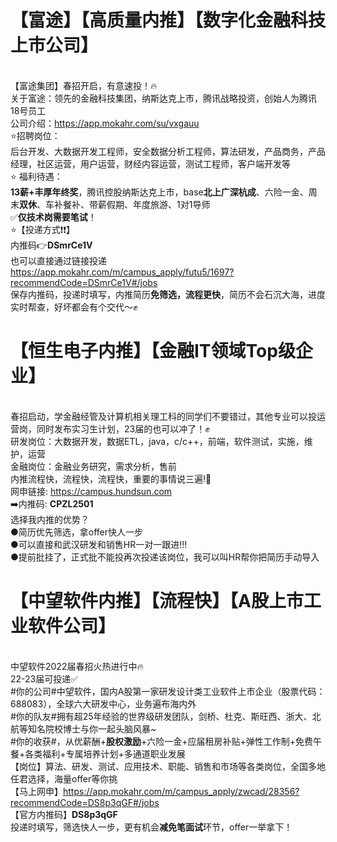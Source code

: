 # 【富途】【高质量内推】【数字化金融科技上市公司】
<br>【富途集团】春招开启，有意速投！🔥
<br>关于富途：领先的金融科技集团，纳斯达克上市，腾讯战略投资，创始人为腾讯18号员工
<br>公司介绍：https://app.mokahr.com/su/vxgauu
<br>⭐招聘岗位：
<br>后台开发、大数据开发工程师，安全数据分析工程师，算法研发，产品商务，产品经理，社区运营，用户运营，财经内容运营，测试工程师，客户端开发等
<br>⭐ 福利待遇：
<br>**13薪+丰厚年终奖**，腾讯控股纳斯达克上市，base**北上广深杭成**、六险一金、周末**双休**、车补餐补、带薪假期、年度旅游、1对1导师
<br>✅**仅技术岗需要笔试**！
<br>⭐【投递方式❗️❗️】
<br>内推码👉**DS️mrCe1V**
<br>也可以直接通过链接投递
<br>https://app.mokahr.com/m/campus_apply/futu5/1697?recommendCode=DSmrCe1V#/jobs
<br>保存内推码，投递时填写，内推简历**免筛选，流程更快**，简历不会石沉大海，进度实时帮查，好坏都会有个交代～✊
# 【恒生电子内推】【金融IT领域Top级企业】
<br>春招启动，学金融经管及计算机相关理工科的同学们不要错过，其他专业可以投运营岗，同时发布实习生计划，23届的也可以冲了！✊
<br>研发岗位：大数据开发，数据ETL，java，c/c++，前端，软件测试，实施，维护，运营
<br>金融岗位：金融业务研究，需求分析，售前
<br>内推流程快，流程快，流程快，重要的事情说三遍!🚀
<br>网申链接:  https://campus.hundsun.com 
<br>➡️内推码: **CPZL2501**
<br>选择我内推的优势？
<br>●简历优先筛选，拿offer快人一步
<br>●可以直接和武汉研发和销售HR一对一跟进!!!
<br>●提前批挂了，正式批不能投再次投递该岗位，我可以叫HR帮你把简历手动导入
# 【中望软件内推】【流程快】【A股上市工业软件公司】
<br>中望软件2022届春招火热进行中🔥
<br>22-23届可投递✅
<br>#你的公司#中望软件，国内A股第一家研发设计类工业软件上市企业（股票代码：688083），全球六大研发中心，业务遍布海内外
<br>#你的队友#拥有超25年经验的世界级研发团队，剑桥、杜克、斯旺西、浙大、北航等知名院校博士与你一起头脑风暴~
<br>#你的收获#，从优薪酬+**股权激励**+六险一金+应届租房补贴+弹性工作制+免费午餐+各类福利+专属培养计划+多通道职业发展
<br>【岗位】算法、研发、测试、应用技术、职能、销售和市场等各类岗位，全国多地任君选择，海量offer等你挑
<br>【马上网申】https://app.mokahr.com/m/campus_apply/zwcad/28356?recommendCode=DS8p3qGF#/jobs
<br>【官方内推码】**DS8p3qGF**
<br>投递时填写，筛选快人一步，更有机会**减免笔面试**环节，offer一举拿下！
